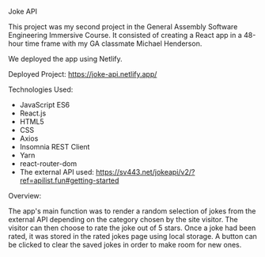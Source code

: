 Joke API

This project was my second project in the General Assembly Software Engineering Immersive Course. It consisted of creating a React app in a 48-hour time frame with my GA classmate Michael Henderson. 

We deployed the app using Netlify.

Deployed Project: https://joke-api.netlify.app/


Technologies Used:
- JavaScript ES6
- React.js 
- HTML5
- CSS
- Axios 
- Insomnia REST Client 
- Yarn
- react-router-dom 
- The external API used: https://sv443.net/jokeapi/v2/?ref=apilist.fun#getting-started

Overview:

The app's main function was to render a random selection of jokes from the external API depending on the category chosen by the site visitor. The visitor can then choose to rate the joke out of 5 stars. Once a joke had been rated, it was stored in the rated jokes page using local storage. A button can be clicked to clear the saved jokes in order to make room for new ones. 

